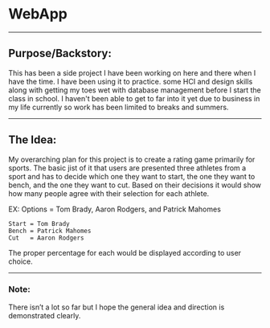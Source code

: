 # WebApp
---

## Purpose/Backstory:
This has been a side project I have been working on here and there when I have the time. I have been using it to practice. 
some HCI and design skills along with getting my toes wet with database management before I start the class in school. I haven't been able
to get to far into it yet due to business in my life currently so work has been limited to breaks and summers.

---

## The Idea:
My overarching plan for this project is to create a rating game primarily for sports. The basic jist of it that users are presented three athletes from a sport and has to decide which one they want to start, the one they want to bench, and the one they want to cut. Based on their decisions it would show how many people agree with their selection for each athlete. 

EX: Options = Tom Brady, Aaron Rodgers, and Patrick Mahomes

    Start = Tom Brady 
    Bench = Patrick Mahomes
    Cut   = Aaron Rodgers
The proper percentage for each would be displayed according to user choice.

---

### Note:
There isn’t a lot so far but I hope the general idea and direction is demonstrated clearly.


